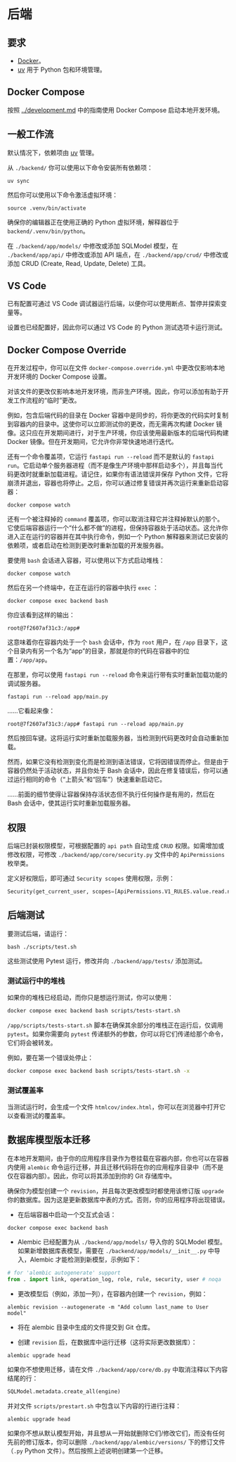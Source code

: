 # 后端

## 要求

- [Docker](https://www.docker.com/)。
- [uv](https://docs.astral.sh/uv/) 用于 Python 包和环境管理。

## Docker Compose

按照 [../development.md](../development.md) 中的指南使用 Docker Compose 启动本地开发环境。

## 一般工作流

默认情况下，依赖项由 [uv](https://docs.astral.sh/uv/) 管理。

从 `./backend/` 你可以使用以下命令安装所有依赖项：

```console
uv sync
```

然后你可以使用以下命令激活虚拟环境：

```console
source .venv/bin/activate
```

确保你的编辑器正在使用正确的 Python 虚拟环境，解释器位于 `backend/.venv/bin/python`。

在 `./backend/app/models/` 中修改或添加 SQLModel 模型，在 `./backend/app/api/` 中修改或添加 API 端点，在 `./backend/app/crud/` 中修改或添加 CRUD (Create, Read, Update, Delete) 工具。

## VS Code

已有配置可通过 VS Code 调试器运行后端，以便你可以使用断点、暂停并探索变量等。

设置也已经配置好，因此你可以通过 VS Code 的 Python 测试选项卡运行测试。

## Docker Compose Override

在开发过程中，你可以在文件 `docker-compose.override.yml` 中更改仅影响本地开发环境的 Docker Compose 设置。

对该文件的更改仅影响本地开发环境，而非生产环境。因此，你可以添加有助于开发工作流程的“临时”更改。

例如，包含后端代码的目录在 Docker 容器中是同步的，将你更改的代码实时复制到容器内的目录中。这使你可以立即测试你的更改，而无需再次构建 Docker 镜像。这只应在开发期间进行，对于生产环境，你应该使用最新版本的后端代码构建 Docker 镜像。但在开发期间，它允许你非常快速地进行迭代。

还有一个命令覆盖项，它运行 `fastapi run --reload` 而不是默认的 `fastapi run`。它启动单个服务器进程（而不是像生产环境中那样启动多个），并且每当代码更改时就重新加载进程。请记住，如果你有语法错误并保存 Python 文件，它将崩溃并退出，容器也将停止。之后，你可以通过修复错误并再次运行来重新启动容器：

```console
docker compose watch
```

还有一个被注释掉的 `command` 覆盖项，你可以取消注释它并注释掉默认的那个。它使后端容器运行一个“什么都不做”的进程，但保持容器处于活动状态。这允许你进入正在运行的容器并在其中执行命令，例如一个 Python 解释器来测试已安装的依赖项，或者启动在检测到更改时重新加载的开发服务器。

要使用 `bash` 会话进入容器，可以使用以下方式启动堆栈：

```console
docker compose watch
```

然后在另一个终端中，在正在运行的容器中执行 `exec` ：

```console
docker compose exec backend bash
```

你应该看到这样的输出：

```console
root@7f2607af31c3:/app#
```

这意味着你在容器内处于一个 `bash` 会话中，作为 `root` 用户，在 `/app` 目录下，这个目录内有另一个名为“app”的目录，那就是你的代码在容器中的位置：`/app/app`。

在那里，你可以使用 `fastapi run --reload` 命令来运行带有实时重新加载功能的调试服务器。

```console
fastapi run --reload app/main.py
```

……它看起来像：

```console
root@7f2607af31c3:/app# fastapi run --reload app/main.py
```

然后按回车键。这将运行实时重新加载服务器，当检测到代码更改时会自动重新加载。

然而，如果它没有检测到变化而是检测到语法错误，它将因错误而停止。但是由于容器仍然处于活动状态，并且你处于 Bash 会话中，因此在修复错误后，你可以通过运行相同的命令（“上箭头”和“回车”）快速重新启动它。

……前面的细节使得让容器保持存活状态但不执行任何操作是有用的，然后在 Bash 会话中，使其运行实时重新加载服务器。

## 权限

后端已封装权限模型，可根据配置的 `api path` 自动生成 `CRUD` 权限。如需增加或修改权限，可修改 `./backend/app/core/security.py` 文件中的 `ApiPermissions` 枚举类。

定义好权限后，即可通过 `Security scopes` 使用权限，示例：

```python
Security(get_current_user, scopes=[ApiPermissions.V1_RULES.value.read.name])
```

## 后端测试

要测试后端，请运行：

```console
bash ./scripts/test.sh
```

这些测试使用 Pytest 运行，修改并向 `./backend/app/tests/` 添加测试。

### 测试运行中的堆栈

如果你的堆栈已经启动，而你只是想运行测试，你可以使用：

```bash
docker compose exec backend bash scripts/tests-start.sh
```

`/app/scripts/tests-start.sh` 脚本在确保其余部分的堆栈正在运行后，仅调用 `pytest`。如果你需要向 `pytest` 传递额外的参数，你可以将它们传递给那个命令，它们将会被转发。

例如，要在第一个错误处停止：

```bash
docker compose exec backend bash scripts/tests-start.sh -x
```

### 测试覆盖率

当测试运行时，会生成一个文件 `htmlcov/index.html`，你可以在浏览器中打开它以查看测试的覆盖率。

## 数据库模型版本迁移

在本地开发期间，由于你的应用程序目录作为卷挂载在容器内部，你也可以在容器内使用 `alembic` 命令运行迁移，并且迁移代码将在你的应用程序目录中（而不是仅在容器内部）。因此，你可以将其添加到你的 Git 存储库中。

确保你为模型创建一个 `revision`，并且每次更改模型时都使用该修订版 `upgrade` 你的数据库。因为这是更新数据库中表的方式。否则，你的应用程序将出现错误。

- 在后端容器中启动一个交互式会话：

```console
docker compose exec backend bash
```

- Alembic 已经配置为从 `./backend/app/models/` 导入你的 SQLModel 模型。如果新增数据库表模型，需要在 `./backend/app/models/__init__.py` 中导入，Alembic 才能检测到新模型，示例如下：

```python
# for 'alembic autogenerate' support
from . import link, operation_log, role, rule, security, user # noqa
```

- 更改模型后（例如，添加一列），在容器内创建一个 `revision`，例如：

```console
alembic revision --autogenerate -m "Add column last_name to User model"
```

- 将在 alembic 目录中生成的文件提交到 Git 仓库。

- 创建 `revision` 后，在数据库中运行迁移（这将实际更改数据库）：

```console
alembic upgrade head
```

如果你不想使用迁移，请在文件 `./backend/app/core/db.py` 中取消注释以下内容结尾的行：

```python
SQLModel.metadata.create_all(engine)
```

并对文件 `scripts/prestart.sh` 中包含以下内容的行进行注释：

```console
alembic upgrade head
```

如果你不想从默认模型开始，并且想从一开始就删除它们/修改它们，而没有任何先前的修订版本，你可以删除 `./backend/app/alembic/versions/` 下的修订文件（`.py`  Python 文件）。然后按照上述说明创建第一个迁移。

